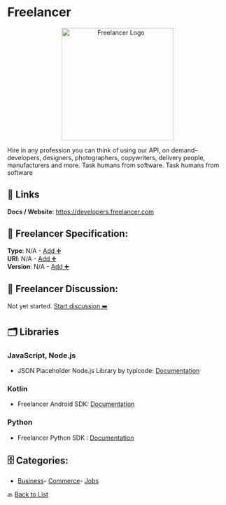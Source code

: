 # Freelancer
<p align="center">
    <img width="256" src="https://raw.githubusercontent.com/apis-list/apis-list/main/apis/freelancer/logo_256x256.png" alt="Freelancer Logo"/>
</p>
Hire in any profession you can think of using our API, on demand–developers, designers, photographers, copywriters, delivery people, manufacturers and more. Task humans from software. Task humans from software

##  🔗 Links
**Docs / Website**: https://developers.freelancer.com

## 🧬 Freelancer Specification:
**Type**: N/A - [Add ➕](https://github.com/apis-list/apis-list/edit/main/apis/freelancer/freelancer.yaml)  
**URI**: N/A - [Add ➕](https://github.com/apis-list/apis-list/edit/main/apis/freelancer/freelancer.yaml)  
**Version**: N/A - [Add ➕](https://github.com/apis-list/apis-list/edit/main/apis/freelancer/freelancer.yaml)

## 💬 Freelancer Discussion:
Not yet started. [Start discussion ➡️](https://github.com/apis-list/apis-list/discussions/new)

## 🗂️ Libraries
### JavaScript, Node.js
- JSON Placeholder Node.js Library by typicode: [Documentation](https://github.com/typicode/json-server)
### Kotlin
- Freelancer Android SDK: [Documentation](https://github.com/freelancer/freelancer-sdk-android)
### Python
- Freelancer Python SDK : [Documentation](https://github.com/freelancer/freelancer-sdk-python)


## 🗄️ Categories:
- [Business](https://github.com/apis-list/apis-list#business-)- [Commerce](https://github.com/apis-list/apis-list#commerce-)- [Jobs](https://github.com/apis-list/apis-list#jobs-)

🔙  [Back to List](https://github.com/apis-list/apis-list)
